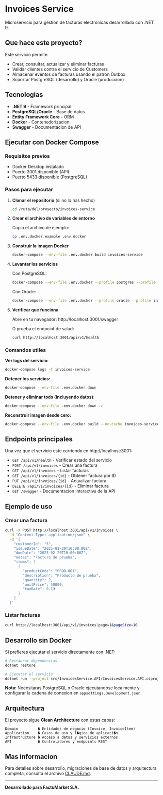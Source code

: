 # Invoices Service

Microservicio para gestion de facturas electronicas desarrollado con .NET 9.

## Que hace este proyecto?

Este servicio permite:
- Crear, consultar, actualizar y eliminar facturas
- Validar clientes contra el servicio de Customers
- Almacenar eventos de facturas usando el patron Outbox
- Soportar PostgreSQL (desarrollo) y Oracle (produccion)

## Tecnologias

- **.NET 9** - Framework principal
- **PostgreSQL/Oracle** - Base de datos
- **Entity Framework Core** - ORM
- **Docker** - Contenedorizacion
- **Swagger** - Documentacion de API

## Ejecutar con Docker Compose

### Requisitos previos

- Docker Desktop instalado
- Puerto 3001 disponible (API)
- Puerto 5433 disponible (PostgreSQL)

### Pasos para ejecutar

1. **Clonar el repositorio** (si no lo has hecho)
   ```bash
   cd /ruta/del/proyecto/invoices-service
   ```

2. **Crear el archivo de variables de entorno**

   Copia el archivo de ejemplo:
   ```bash
   cp .env.docker.example .env.docker
   ```

3. **Construir la imagen Docker**
   ```bash
   docker-compose --env-file .env.docker build invoices-service
   ```

4. **Levantar los servicios**

   Con PostgreSQL:
   ```bash
   docker-compose --env-file .env.docker --profile postgres --profile invoices up -d
   ```

   Con Oracle:
   ```bash
   docker-compose --env-file .env.docker --profile oracle --profile invoices up -d
   ```

5. **Verificar que funciona**

   Abre en tu navegador: http://localhost:3001/swagger

   O prueba el endpoint de salud:
   ```bash
   curl http://localhost:3001/api/v1/health
   ```

### Comandos utiles

**Ver logs del servicio:**
```bash
docker-compose logs -f invoices-service
```

**Detener los servicios:**
```bash
docker-compose --env-file .env.docker down
```

**Detener y eliminar todo (incluyendo datos):**
```bash
docker-compose --env-file .env.docker down -v
```

**Reconstruir imagen desde cero:**
```bash
docker-compose --env-file .env.docker build --no-cache invoices-service
```

## Endpoints principales

Una vez que el servicio este corriendo en http://localhost:3001:

- `GET /api/v1/health` - Verificar estado del servicio
- `POST /api/v1/invoices` - Crear una factura
- `GET /api/v1/invoices` - Listar facturas
- `GET /api/v1/invoices/{id}` - Obtener factura por ID
- `PUT /api/v1/invoices/{id}` - Actualizar factura
- `DELETE /api/v1/invoices/{id}` - Eliminar factura
- `GET /swagger` - Documentacion interactiva de la API

## Ejemplo de uso

### Crear una factura

```bash
curl -X POST http://localhost:3001/api/v1/invoices \
  -H "Content-Type: application/json" \
  -d '{
    "customerId": "5",
    "issueDate": "2025-01-20T10:00:00Z",
    "dueDate": "2025-02-20T10:00:00Z",
    "notes": "Factura de prueba",
    "items": [
      {
        "productCode": "PROD-001",
        "description": "Producto de prueba",
        "quantity": 2,
        "unitPrice": 50000,
        "taxRate": 0.19
      }
    ]
  }'
```

### Listar facturas

```bash
curl http://localhost:3001/api/v1/invoices?page=1&pageSize=10
```

## Desarrollo sin Docker

Si prefieres ejecutar el servicio directamente con .NET:

```bash
# Restaurar dependencias
dotnet restore

# Ejecutar el servicio
dotnet run --project src/InvoicesService.API/InvoicesService.API.csproj
```

**Nota:** Necesitaras PostgreSQL o Oracle ejecutandose localmente y configurar la cadena de conexion en `appsettings.Development.json`.

## Arquitectura

El proyecto sigue **Clean Architecture** con estas capas:

```
Domain         � Entidades de negocio (Invoice, InvoiceItem)
Application    � Casos de uso y l�gica de aplicaci�n
Infrastructure � Acceso a datos y servicios externos
API            � Controladores y endpoints REST
```

## Mas informacion

Para detalles sobre desarrollo, migraciones de base de datos y arquitectura completa, consulta el archivo [CLAUDE.md](./CLAUDE.md).

---

**Desarrollado para FactuMarket S.A.**
